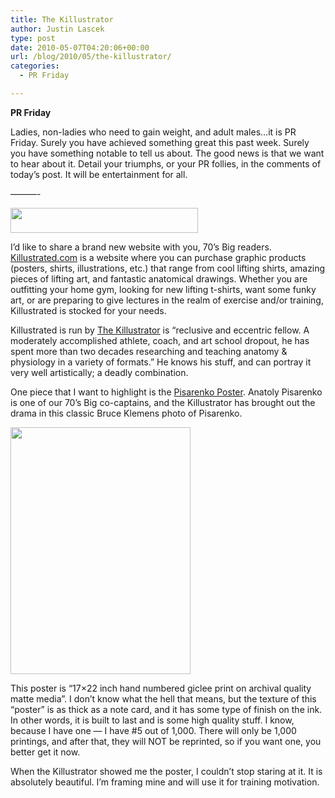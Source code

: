 ```yaml
---
title: The Killustrator
author: Justin Lascek
type: post
date: 2010-05-07T04:20:06+00:00
url: /blog/2010/05/the-killustrator/
categories:
  - PR Friday

---
```

**PR Friday**
  
Ladies, non-ladies who need to gain weight, and adult males&#8230;it is PR Friday. Surely you have achieved something great this past week. Surely you have something notable to tell us about. The good news is that we want to hear about it. Detail your triumphs, or your PR follies, in the comments of today&#8217;s post. It will be entertainment for all.
  
&#8212;&#8212;&#8212;-
  

  
[<img data-attachment-id="1736" data-permalink="/blog/2010/05/the-killustrator/yhst-62994786381314_2105_119531/" data-orig-file="/2010/05/yhst-62994786381314_2105_119531.jpg" data-orig-size="300,40" data-comments-opened="1" data-image-meta="{&quot;aperture&quot;:&quot;0&quot;,&quot;credit&quot;:&quot;&quot;,&quot;camera&quot;:&quot;&quot;,&quot;caption&quot;:&quot;&quot;,&quot;created_timestamp&quot;:&quot;0&quot;,&quot;copyright&quot;:&quot;&quot;,&quot;focal_length&quot;:&quot;0&quot;,&quot;iso&quot;:&quot;0&quot;,&quot;shutter_speed&quot;:&quot;0&quot;,&quot;title&quot;:&quot;&quot;}" data-image-title="yhst-62994786381314_2105_119531" data-image-description="" data-medium-file="/2010/05/yhst-62994786381314_2105_119531.jpg" data-large-file="/2010/05/yhst-62994786381314_2105_119531.jpg" src="/2010/05/yhst-62994786381314_2105_119531.jpg" alt="" title="yhst-62994786381314_2105_119531" width="300" height="40" class="aligncenter size-full wp-image-1736" />][1]
  

  
I&#8217;d like to share a brand new website with you, 70&#8217;s Big readers. [Killustrated.com][2] is a website where you can purchase graphic products (posters, shirts, illustrations, etc.) that range from cool lifting shirts, amazing pieces of lifting art, and fantastic anatomical drawings. Whether you are outfitting your home gym, looking for new lifting t-shirts, want some funky art, or are preparing to give lectures in the realm of exercise and/or training, Killustrated is stocked for your needs.
  

  
Killustrated is run by [The Killustrator][3] is &#8220;reclusive and eccentric fellow. A moderately accomplished athlete, coach, and art school dropout, he has spent more than two decades researching and teaching anatomy & physiology in a variety of formats.&#8221; He knows his stuff, and can portray it very well artistically; a deadly combination.
  

  
One piece that I want to highlight is the [Pisarenko Poster][4]. Anatoly Pisarenko is one of our 70&#8217;s Big co-captains, and the Killustrator has brought out the drama in this classic Bruce Klemens photo of Pisarenko.
  

  
<img data-attachment-id="1734" data-permalink="/blog/2010/05/the-killustrator/yhst-62994786381314_2105_13406541/" data-orig-file="/2010/05/yhst-62994786381314_2105_13406541.jpg" data-orig-size="288,395" data-comments-opened="1" data-image-meta="{&quot;aperture&quot;:&quot;0&quot;,&quot;credit&quot;:&quot;&quot;,&quot;camera&quot;:&quot;&quot;,&quot;caption&quot;:&quot;&quot;,&quot;created_timestamp&quot;:&quot;0&quot;,&quot;copyright&quot;:&quot;&quot;,&quot;focal_length&quot;:&quot;0&quot;,&quot;iso&quot;:&quot;0&quot;,&quot;shutter_speed&quot;:&quot;0&quot;,&quot;title&quot;:&quot;&quot;}" data-image-title="yhst-62994786381314_2105_13406541" data-image-description="" data-medium-file="/2010/05/yhst-62994786381314_2105_13406541.jpg" data-large-file="/2010/05/yhst-62994786381314_2105_13406541.jpg" src="/2010/05/yhst-62994786381314_2105_13406541.jpg" alt="" title="yhst-62994786381314_2105_13406541" width="288" height="395" class="aligncenter size-full wp-image-1734" />
  

  
This poster is &#8220;17&#215;22 inch hand numbered giclee print on archival quality matte media&#8221;. I don&#8217;t know what the hell that means, but the texture of this &#8220;poster&#8221; is as thick as a note card, and it has some type of finish on the ink. In other words, it is built to last and is some high quality stuff. I know, because I have one &#8212; I have #5 out of 1,000. There will only be 1,000 printings, and after that, they will NOT be reprinted, so if you want one, you better get it now.
  

  
When the Killustrator showed me the poster, I couldn&#8217;t stop staring at it. It is absolutely beautiful. I&#8217;m framing mine and will use it for training motivation.

 [1]: http://Killustrated.com
 [2]: http://killustrated.com
 [3]: http://killustrated.com/info.html
 [4]: http://killustrated.com/pisarenko.html
